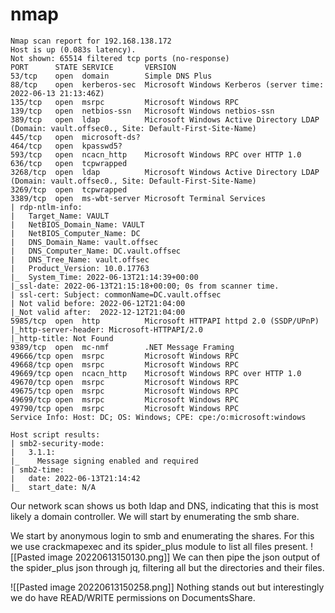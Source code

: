 # nmap 
```
Nmap scan report for 192.168.138.172
Host is up (0.083s latency).
Not shown: 65514 filtered tcp ports (no-response)
PORT      STATE SERVICE       VERSION
53/tcp    open  domain        Simple DNS Plus
88/tcp    open  kerberos-sec  Microsoft Windows Kerberos (server time: 2022-06-13 21:13:46Z)
135/tcp   open  msrpc         Microsoft Windows RPC
139/tcp   open  netbios-ssn   Microsoft Windows netbios-ssn
389/tcp   open  ldap          Microsoft Windows Active Directory LDAP (Domain: vault.offsec0., Site: Default-First-Site-Name)
445/tcp   open  microsoft-ds?
464/tcp   open  kpasswd5?
593/tcp   open  ncacn_http    Microsoft Windows RPC over HTTP 1.0
636/tcp   open  tcpwrapped
3268/tcp  open  ldap          Microsoft Windows Active Directory LDAP (Domain: vault.offsec0., Site: Default-First-Site-Name)
3269/tcp  open  tcpwrapped
3389/tcp  open  ms-wbt-server Microsoft Terminal Services
| rdp-ntlm-info: 
|   Target_Name: VAULT
|   NetBIOS_Domain_Name: VAULT
|   NetBIOS_Computer_Name: DC
|   DNS_Domain_Name: vault.offsec
|   DNS_Computer_Name: DC.vault.offsec
|   DNS_Tree_Name: vault.offsec
|   Product_Version: 10.0.17763
|_  System_Time: 2022-06-13T21:14:39+00:00
|_ssl-date: 2022-06-13T21:15:18+00:00; 0s from scanner time.
| ssl-cert: Subject: commonName=DC.vault.offsec
| Not valid before: 2022-06-12T21:04:00
|_Not valid after:  2022-12-12T21:04:00
5985/tcp  open  http          Microsoft HTTPAPI httpd 2.0 (SSDP/UPnP)
|_http-server-header: Microsoft-HTTPAPI/2.0
|_http-title: Not Found
9389/tcp  open  mc-nmf        .NET Message Framing
49666/tcp open  msrpc         Microsoft Windows RPC
49668/tcp open  msrpc         Microsoft Windows RPC
49669/tcp open  ncacn_http    Microsoft Windows RPC over HTTP 1.0
49670/tcp open  msrpc         Microsoft Windows RPC
49675/tcp open  msrpc         Microsoft Windows RPC
49699/tcp open  msrpc         Microsoft Windows RPC
49790/tcp open  msrpc         Microsoft Windows RPC
Service Info: Host: DC; OS: Windows; CPE: cpe:/o:microsoft:windows

Host script results:
| smb2-security-mode: 
|   3.1.1: 
|_    Message signing enabled and required
| smb2-time: 
|   date: 2022-06-13T21:14:42
|_  start_date: N/A
```

Our network scan shows us both ldap and DNS, indicating that this is most likely a domain controller. We will start by enumerating the smb share.

We start by anonymous login to smb and enumerating the shares. For this we use crackmapexec and its spider_plus module to list all files present.
![[Pasted image 20220613150130.png]]
We can then pipe the json output of the spider_plus json through jq, filtering all but the directories and their files. 

![[Pasted image 20220613150258.png]]
Nothing stands out but interestingly we do have READ/WRITE permissions on DocumentsShare.

